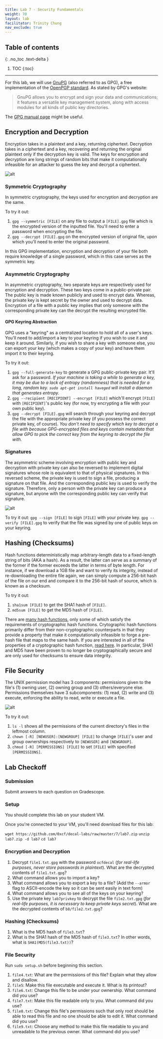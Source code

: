 ```yaml
---
title: Lab 7 - Security Fundamentals
weight: 70
layout: lab
facilitator: Trinity Chung 
nav_exclude: true
---
```


## Table of contents
{: .no_toc .text-delta }

1. TOC
{:toc}

---

For this lab, we will use [GnuPG](https://gnupg.org) (also referred to as GPG), a free implementation of the [OpenPGP standard](https://openpgp.org/). As stated by GPG's website:
>GnuPG allows you to encrypt and sign your data and communications; it features a versatile key management system, along with access modules for all kinds of public key directories.

The [GPG manual page](https://www.gnupg.org/gph/de/manual/r1023.html) might be useful.

## Encryption and Decryption
Encryption takes in a plaintext and a key, returning ciphertext. Decryption takes in a ciphertext and a key, recovering and returning the original plaintext only if the decryption key is valid. The keys for encryption and decryption are long strings of random bits that make it computationally infeasible for an attacker to guess the key and decrypt a ciphertext.

![alt](https://docs.oracle.com/cd/E19424-01/820-4811/images/scrypt.gif)

### Symmetric Cryptography
In symmetric cryptography, the keys used for encryption and decryption are the same. 

To try it out: 
1. `gpg --symmetric [FILE]` on any file to output a `[FILE].gpg` file which is the encrypted version of the inputted file. You'll need to enter a password when encrypting the file.
2. `gpg --decrypt [FILE].gpg` on the encrypted version of original file, upon which you'll need to enter the original password.

In this GPG implementation, encryption and decryption of your file both require knowledge of a single password, which in this case serves as the symmetric key. 

### Asymmetric Cryptography
In asymmetric cryptography, two separate keys are respectively used for encryption and decryption. These two keys come in a public-private pair. The public key is made known publicly and used to encrypt data. Whereas, the private key is kept secret by the owner and used to decrypt data. Encryption of a file with a public key implies that only someone with the corresponding private key can the decrypt the resulting encrypted file.

#### GPG Keyring Abstraction
GPG uses a "keyring" as a centralized location to hold all of a user's keys. You'll need to add/import a key to your keyring if you wish to use it and keep it around. Similarly, if you wish to share a key with someone else, you can export your key (which makes a copy of your key) and have them import it to their keyring. 

To try it out:
1. `gpg --full-generate-key` to generate a GPG public-private key pair. It'll ask for a password.
*If your machine is taking a while to generate a key, it may be due to a lack of entropy (randomness) that is needed for a long, random key. `sudo apt-get install haveged` will install a daemon that generates entropy.*
2. `gpg --recipient [RECIPIENT] --encrypt [FILE]` which'll encrypt `[FILE]` with `[RECIPIENT]`'s public key (for now, try encrypting a file with your own public key). 
3. `gpg --decrypt [FILE].gpg` will search through your keyring and decrypt the file with the appropriate private key (if you possess the correct private key, of course). 
*You don't need to specify which key to decrypt a file with because GPG-encrypted files and keys contain metadata that allow GPG to pick the correct key from the keyring to decrypt the file with.*

### Signatures
The asymmetric scheme involving encryption with public key and decryption with private key can also be reversed to implement digital signatures whose role is equivalent to that of physical signatures. In this reversed scheme, the private key is used to sign a file, producing a signature on that file. And the corresponding public key is used to verify the signature. Therefore, only a person with the private key can produce a signature, but anyone with the corresponding public key can verify that signature.

![alt](https://upload.wikimedia.org/wikipedia/commons/thumb/4/4d/Illustration_of_digital_signature.svg/1920px-Illustration_of_digital_signature.svg.png)

To try it out:
`gpg --sign [FILE]` to sign `[FILE]` with your private key. `gpg --verify [FILE].gpg` to verify that the file was signed by one of public keys on your keyring. 

## Hashing (Checksums)
Hash functions deterministically map arbitrary-length data to a fixed-length string of bits (AKA a hash). As a result, the latter can serve as a summary of the former if the former exceeds the latter in terms of byte length. For instance, if we download a 1GB file and want to verify its integrity, instead of re-downloading the entire file again, we can simply compute a 256-bit hash of the file on our end and compare it to the 256-bit hash of source, which is known as a checksum.

To try it out:
1. `sha1sum [FILE]` to get the SHA1 hash of `[FILE]`.
2. `md5sum [FILE]` to get the MD5 hash of `[FILE]`.

There are [many hash functions](https://en.wikipedia.org/wiki/List_of_hash_functions), only some of which satisfy the requirements of cryptographic hash functions. Crytographic hash functions primarily differ from their non-cryptographic counterparts in that they provide a property that make it computationally infeasible to forge a pre-hash file that maps to the same hash. If you are interested in all of the properties of a cryptographic hash function, [read here](https://en.wikipedia.org/wiki/Cryptographic_hash_function). In particular, SHA1 and MD5 have been proven to no longer be cryptographically secure and are only used for checksums to ensure data integrity.


## File Security
The UNIX permission model has 3 components: permissions given to the file's (1) owning user, (2) owning group and (3) others/everyone else. Permissions themselves have 3 subcomponents: (1) read, (2) write and (3) execute, enforcing the ability to read, write or execute a file.

![alt](https://www.comentum.com/images/permissions.jpg)

To try it out:
1. `ls -l` shows all the permissions of the current directory's files in the leftmost column.
2. `chown [-R] [NEWUSER]:[NEWGROUP] [FILE]` to change `[FILE]`'s  user and group ownerships respectively to `[NEWUSER]` and `[NEWGROUP]`.
3. `chmod [-R] [PERMISSIONS] [FILE]` to set `[FILE]` with specified `[PERMISSIONS]`.

## Lab Checkoff

### Submission
Submit answers to each question on Gradescope.

### Setup
You should complete this lab on your student VM.

Once you're connected to your VM, you'll need download files for this lab:
   
   `wget https://github.com/0xcf/decal-labs/raw/master/7/lab7.zip`
   `unzip lab7.zip -d lab7`
   `cd lab7`

### Encryption and Decryption
1. Decrypt `file1.txt.gpg` with the password `ocfdecal` (*for real-life purposes, never store passwords in plaintext*). What are the decrypted contents of `file1.txt.gpg`?
2. What command allows you to import a key?
3. What command allows you to export a key to a file? (Add the `--armor` flag to ASCII-encode the key so it can be sent easily in text form)
4. What command allows you to see all of the keys on your keyring?
5. Use the private key `lab7privkey` to decrypt the file `file2.txt.gpg` (*for real-life purposes, it is necessary to keep private keys secret*). What are the decrypted contents of `b8/file2.txt.gpg`?

### Hashing (Checksums)
1. What is the MD5 hash of `file3.txt`?
2. What is the SHA1 hash of the MD5 hash of `file3.txt`? In other words, what is `SHA1(MD5(file3.txt))`?

### File Security
Run `sudo setup.sh` before beginning this section.

1. `file4.txt`: What are the permissions of this file? Explain what they allow and disallow.
2. `file5`: Make this file executable and execute it. What is its printout?
3. `file6.txt`: Change this file to be under your ownership. What command did you use?
4. `file7.txt`: Make this file readable only to you. What command did you use?
5. `file8.txt`: Change this file's permissions such that only root should be able to read this file and no one should be able to edit it. What command did you use?
6. `file9.txt`: Choose any method to make this file readable to you and unreadable to the previous owner. What command did you use?
